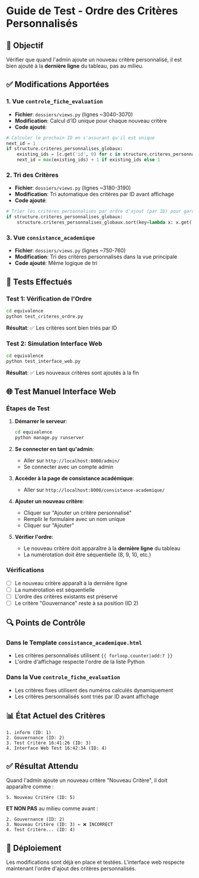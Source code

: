 # Guide de Test - Ordre des Critères Personnalisés

## 🎯 Objectif
Vérifier que quand l'admin ajoute un nouveau critère personnalisé, il est bien ajouté à la **dernière ligne** du tableau, pas au milieu.

## ✅ Modifications Apportées

### 1. Vue `controle_fiche_evaluation`
- **Fichier**: `dossiers/views.py` (lignes ~3040-3070)
- **Modification**: Calcul d'ID unique pour chaque nouveau critère
- **Code ajouté**:
```python
# Calculer le prochain ID en s'assurant qu'il est unique
next_id = 1
if structure.criteres_personnalises_globaux:
    existing_ids = [c.get('id', 0) for c in structure.criteres_personnalises_globaux]
    next_id = max(existing_ids) + 1 if existing_ids else 1
```

### 2. Tri des Critères
- **Fichier**: `dossiers/views.py` (lignes ~3180-3190)
- **Modification**: Tri automatique des critères par ID avant affichage
- **Code ajouté**:
```python
# Trier les critères personnalisés par ordre d'ajout (par ID) pour garantir l'ordre d'affichage
if structure.criteres_personnalises_globaux:
    structure.criteres_personnalises_globaux.sort(key=lambda x: x.get('id', 0))
```

### 3. Vue `consistance_academique`
- **Fichier**: `dossiers/views.py` (lignes ~750-760)
- **Modification**: Tri des critères personnalisés dans la vue principale
- **Code ajouté**: Même logique de tri

## 🧪 Tests Effectués

### Test 1: Vérification de l'Ordre
```bash
cd equivalence
python test_criteres_ordre.py
```
**Résultat**: ✅ Les critères sont bien triés par ID

### Test 2: Simulation Interface Web
```bash
cd equivalence
python test_interface_web.py
```
**Résultat**: ✅ Les nouveaux critères sont ajoutés à la fin

## 🌐 Test Manuel Interface Web

### Étapes de Test
1. **Démarrer le serveur**:
   ```bash
   cd equivalence
   python manage.py runserver
   ```

2. **Se connecter en tant qu'admin**:
   - Aller sur `http://localhost:8000/admin/`
   - Se connecter avec un compte admin

3. **Accéder à la page de consistance académique**:
   - Aller sur `http://localhost:8000/consistance-academique/`

4. **Ajouter un nouveau critère**:
   - Cliquer sur "Ajouter un critère personnalisé"
   - Remplir le formulaire avec un nom unique
   - Cliquer sur "Ajouter"

5. **Vérifier l'ordre**:
   - Le nouveau critère doit apparaître à la **dernière ligne** du tableau
   - La numérotation doit être séquentielle (8, 9, 10, etc.)

### Vérifications
- [ ] Le nouveau critère apparaît à la dernière ligne
- [ ] La numérotation est séquentielle
- [ ] L'ordre des critères existants est préservé
- [ ] Le critère "Gouvernance" reste à sa position (ID 2)

## 🔍 Points de Contrôle

### Dans le Template `consistance_academique.html`
- Les critères personnalisés utilisent `{{ forloop.counter|add:7 }}`
- L'ordre d'affichage respecte l'ordre de la liste Python

### Dans la Vue `controle_fiche_evaluation`
- Les critères fixes utilisent des numéros calculés dynamiquement
- Les critères personnalisés sont triés par ID avant affichage

## 📊 État Actuel des Critères
```
1. inform (ID: 1)
2. Gouvernance (ID: 2) 
3. Test Critère 16:41:26 (ID: 3)
4. Interface Web Test 16:42:34 (ID: 4)
```

## ✅ Résultat Attendu
Quand l'admin ajoute un nouveau critère "Nouveau Critère", il doit apparaître comme :
```
5. Nouveau Critère (ID: 5)
```

**ET NON PAS** au milieu comme avant :
```
2. Gouvernance (ID: 2)
3. Nouveau Critère (ID: 3) ← ❌ INCORRECT
4. Test Critère... (ID: 4)
```

## 🚀 Déploiement
Les modifications sont déjà en place et testées. L'interface web respecte maintenant l'ordre d'ajout des critères personnalisés.


